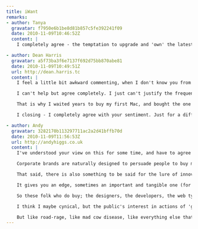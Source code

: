 ```yaml
---
title: iWant
remarks:
- author: Tanya
  gravatar: f7950e6b1be8d81b857c5fe392241f09
  date: 2010-11-09T10:46:52Z
  content: |
    I completely agree - the temptation to upgrade and 'own' the latest device(s) has become a way of life for most of us - and has become a fundamental part of our behaviour as consumers. Having owned (and replaced) quite a few Apple products myself, I am as guilty of having done this in the past. The issue is also that companies do not make it easy, or affordable, for consumers to be able to upgrade the components of their old devices, as their prime goal is to make more profit. Equal responsibility lies with the consumer and producer to think more ethically and in a more sustainable manner. This will require a fundamental change in behaviour.

- author: Dean Harris
  gravatar: a5f73ba3f6e7137f692d75bb870abe81
  date: 2010-11-09T10:49:51Z
  url: http://dean.harris.tc
  content: |
    I feel a little bit awkward commenting, when I don't know you from a bar of soap, but here goes.

    I can't help but agree completely. I just can't justify the frequent purchase of consumer goods - of any brand - if I don't explicitly need it. For me it's not so much about the environmental impact as it is about the personal impact. As you mentioned - everything you own has an ongoing cost on top of the initial purchase price.

    That is why I waited years to buy my first Mac, and bought the one I needed - not the one I wanted. It's why I still use an iPhone 3G, despite it starting to show its age, and the OS running slowly. It's also why, despite wanting one desperately, I'm hesitant to purchase a Kindle (no need for an iPad in my life). Sure, it's affordable now, but will I be able to justify the ongoing cost of it?

    I closing - I completely agree with your sentiment. Just for a different reason.

- author: Andy
  gravatar: 3282170b113297711ac2a2d41bffb70d
  date: 2010-11-09T11:56:53Z
  url: http://andyhiggs.co.uk
  content: |
    I've understood your view on this for some time, and have to agree in part that needless consumerism is not desirable (at least when there appears to be no thought given to environmental impacts), but I think this is a very typical indicator of the mood of UK society today.

    Corporate brands are naturally designed to persuade people to buy more, and the general conscience of the man in the street (including us web types) is influenced by whatever is 'hot' at the time. Trending is such a vastly important thing, and the faster our online lives get, the higher the turnover of trends. Twitter's very own trends feature is a shining example of this, with the fads literally lasting minutes. I think it's had a genuine influence on people's desire to pick up the 'hottest new thing' because they can tap directly into the fervour of the moment - that instant shot of hype - something which has increased exponentially since the start of the internet and on-demand services.

    That said, there is also something to be said for the lure of innovation to humans at the bleeding edge and with the disposable income. I think this has happened before, and happens whenever there is great change in technology. If you compare this age directly to the Industrial Revolution I believe you can directly correlate the rapid and repeated re-investment in new machinery, tools and new technology for that enlightened state of being 'ahead of the game'.

    It gives you an edge, sometimes an important and tangible one (for businesses, and certain consumers). And I'd argue that although it might seem that every man and his dog is buying an iPad or iPhone or whatever, the reality is that this group of early-adopters is actually very limited; the people who are doing it are generally people who are technical or have a vested interest somehow. The vast majority of people out there *don't* rush out to buy every Apple product.

    So these folk who do buy; the designers, the developers, the web types and then those with more money than sense, I think you'd always have poor luck persuading them that they don't need this stuff.

    I think I maybe cynical, but the public's interest in actions of 'great environmentalism' has passed for the moment. The media's sale of 'green' and the impending doom of the planet a couple of years ago really created a feeling of progress, but only when it was forced in the headlines.

    But like road-rage, like mad cow disease, like everything else that becomes a story - it has just become passé, and this year's focus is the gloom of recession, and like in the depression of the 1930's, tends to make aspirational futures and technological dream even more desirable and escapist than they normally might be. I maintain that most people in web/tech are currently doing better than most other industries at this point in time, and we are therefore as a group, more susceptible to be drawn to making these purchases just 'because we can' and are most regularly exposed to the 'trend coalface' than almost anybody else.
---
```

